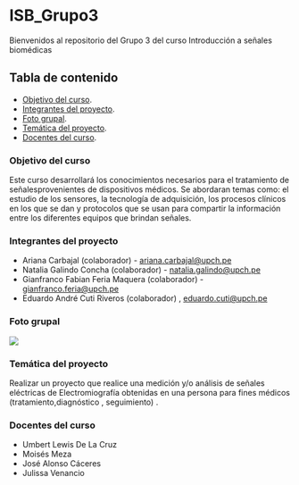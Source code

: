 # ISB_Grupo3
Bienvenidos al repositorio  del Grupo 3 del curso Introducción a señales biomédicas


## Tabla de contenido


- [Objetivo del curso](#Objetivo_del_curso).
- [Integrantes del proyecto](#Integrantes_del_proyecto).
- [Foto grupal](#Foto_grupal).
- [Temática del proyecto](#Temática_del_proyecto).
- [Docentes del curso](#Docentes_del_curso).


### Objetivo del curso

Este curso desarrollará los conocimientos necesarios para el tratamiento de señalesprovenientes de dispositivos médicos. Se abordaran temas como: el estudio de los sensores, la tecnología de adquisición, los procesos clínicos en los que se dan y protocolos que se usan para compartir la información entre los diferentes equipos que brindan señales.

### Integrantes del proyecto

- Ariana Carbajal (colaborador) - ariana.carbajal@upch.pe 
- Natalia Galindo Concha (colaborador) - natalia.galindo@upch.pe 
- Gianfranco Fabian Feria Maquera (colaborador) - gianfranco.feria@upch.pe 
- Eduardo André Cuti Riveros (colaborador) ,  eduardo.cuti@upch.pe 

### Foto grupal

<image src ="Imagen/fotogrupal.jpeg"> 

### Temática del proyecto

Realizar un proyecto  que realice una  medición  y/o análisis de señales eléctricas  de Electromiografía  obtenidas en una persona para fines médicos (tratamiento,diagnóstico , seguimiento) . 

### Docentes del curso
- Umbert Lewis De La Cruz
- Moisés Meza
- José Alonso Cáceres
- Julissa Venancio


